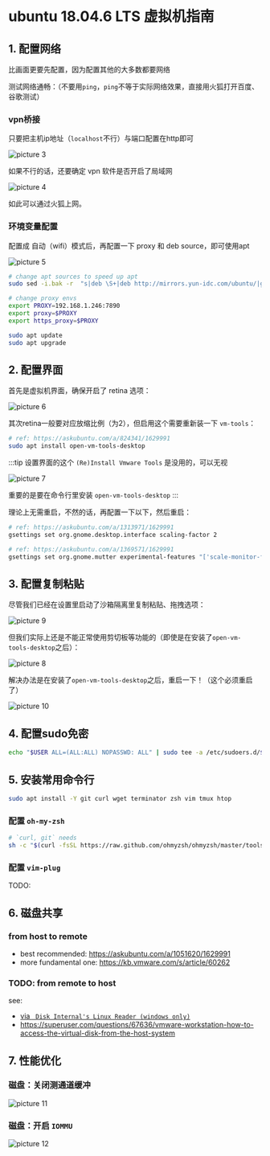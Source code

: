 # ubuntu 18.04.6 LTS 虚拟机指南

## 1. 配置网络

比画面更要先配置，因为配置其他的大多数都要网络

测试网络通畅：（不要用`ping`，`ping`不等于实际网络效果，直接用火狐打开百度、谷歌测试）

### vpn桥接

只要把主机ip地址（`localhost`不行）与端口配置在http即可

![picture 3](.imgs/full-guide_ubuntu-in-vmware-1663146396647-0cd496b89408bfd8ddf553bc9233d09fcd5f8e2ecc63e246910ef58d63a3ce0c.png)  
 
如果不行的话，还要确定 vpn 软件是否开启了局域网

![picture 4](.imgs/full-guide_ubuntu-in-vmware-1663146484586-64c7c7e1e95d8e889ddae155ff73fea200f9edc0cc08c8b0a0df721585c0603b.png)  

如此可以通过火狐上网。

### 环境变量配置

配置成 自动（wifi）模式后，再配置一下 proxy 和 deb source，即可使用apt

![picture 5](.imgs/full-guide_ubuntu-in-vmware-1663147163153-878049e7a6ed2afef9fa8c9a70114c5089d4bf8129b3862750e9403f6f9d603b.png)  

```sh
# change apt sources to speed up apt
sudo sed -i.bak -r  "s|deb \S+|deb http://mirrors.yun-idc.com/ubuntu/|g" /etc/apt/sources.list
```

```sh
# change proxy envs
export PROXY=192.168.1.246:7890
export proxy=$PROXY
export https_proxy=$PROXY

sudo apt update
sudo apt upgrade
```

## 2. 配置界面

首先是虚拟机界面，确保开启了 retina 选项：

![picture 6](.imgs/full-guide_ubuntu-in-vmware-1663148898692-00b615c34a41ef0ef8ba1b8374e7f2157d7621c6b05af956f304384ceac825a0.png)  

其次retina一般要对应放缩比例（为2），但启用这个需要重新装一下 `vm-tools`：

```sh
# ref: https://askubuntu.com/a/824341/1629991
sudo apt install open-vm-tools-desktop
```

:::tip
设置界面的这个 `(Re)Install Vmware Tools` 是没用的，可以无视

![picture 7](.imgs/full-guide_ubuntu-in-vmware-1663148956529-97f8f8a8252409f88f27c1b59bf149ff08ebd5f6c707e23aecc54b03f2fb811b.png)  

重要的是要在命令行里安装 `open-vm-tools-desktop`
:::

理论上无需重启，不然的话，再配置一下以下，然后重启：

```sh
# ref: https://askubuntu.com/a/1313971/1629991
gsettings set org.gnome.desktop.interface scaling-factor 2

# ref: https://askubuntu.com/a/1369571/1629991
gsettings set org.gnome.mutter experimental-features "['scale-monitor-framebuffer']"
```

## 3. 配置复制粘贴

尽管我们已经在设置里启动了沙箱隔离里复制粘贴、拖拽选项：

![picture 9](.imgs/full-guide_ubuntu-in-vmware-1663149079265-d849ee71f1dfe67ff1a7104bf74b878111e68ab3981ea93556543efff5ac75ae.png)  

但我们实际上还是不能正常使用剪切板等功能的（即使是在安装了`open-vm-tools-desktop`之后）：

![picture 8](.imgs/full-guide_ubuntu-in-vmware-1663149059174-ce02766e69bd39fbc246729e331844381d983ca61445d2d42b20a830280019b6.png)  

解决办法是在安装了`open-vm-tools-desktop`之后，重启一下！（这个必须重启了）

![picture 10](.imgs/full-guide_ubuntu-in-vmware-1663149214216-eebb1047ac3585c2a439ddc484647ab6bfcc00c500da671e8c2152f47d8d0c3a.png)  

## 4. 配置sudo免密

```sh
echo "$USER ALL=(ALL:ALL) NOPASSWD: ALL" | sudo tee -a /etc/sudoers.d/$USER
```

## 5. 安装常用命令行

```sh
sudo apt install -Y git curl wget terminator zsh vim tmux htop
```

### 配置 `oh-my-zsh`

```sh
# `curl, git` needs
sh -c "$(curl -fsSL https://raw.github.com/ohmyzsh/ohmyzsh/master/tools/install.sh)"
```

### 配置 `vim-plug`

TODO: 

## 6. 磁盘共享

### from host to remote

- best recommended: https://askubuntu.com/a/1051620/1629991
- more fundamental one: https://kb.vmware.com/s/article/60262

### TODO: from remote to host

see:

- [via ` Disk Internal's Linux Reader (windows only)`](https://superuser.com/a/1077650/1365851)
- https://superuser.com/questions/67636/vmware-workstation-how-to-access-the-virtual-disk-from-the-host-system

## 7. 性能优化

### 磁盘：关闭测通道缓冲

![picture 11](.imgs/full-guide_ubuntu-in-vmware-1663150798868-7fbad6712c34b901a220e3f19164c2d76ff9d5f012f696dbfd962f2a3bce72c2.png)  

### 磁盘：开启 `IOMMU`

![picture 12](.imgs/full-guide_ubuntu-in-vmware-1663150811861-9351c760199bea9ae5bfaa9a42f8a3c416261b494d5e69868a487178a4eff2e1.png)  
